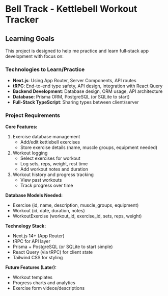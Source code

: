 # Bell Track - Kettlebell Workout Tracker

## Learning Goals

This project is designed to help me practice and learn full-stack app development with focus on:

### Technologies to Learn/Practice
- **Next.js**: Using App Router, Server Components, API routes
- **tRPC**: End-to-end type safety, API design, integration with React Query
- **Backend Development**: Database design, ORM usage, API architecture
- **Database**: Prisma ORM, PostgreSQL (or SQLite to start)
- **Full-Stack TypeScript**: Sharing types between client/server

### Project Requirements

**Core Features:**
1. Exercise database management
   - Add/edit kettlebell exercises
   - Store exercise details (name, muscle groups, equipment needed)
2. Workout logging
   - Select exercises for workout
   - Log sets, reps, weight, rest time
   - Add workout notes and duration
3. Workout history and progress tracking
   - View past workouts
   - Track progress over time

**Database Models Needed:**
- Exercise (id, name, description, muscle_groups, equipment)
- Workout (id, date, duration, notes)
- WorkoutExercise (workout_id, exercise_id, sets, reps, weight)

**Technology Stack:**
- Next.js 14+ (App Router)
- tRPC for API layer
- Prisma + PostgreSQL (or SQLite to start simple)
- React Query (via tRPC) for client state
- Tailwind CSS for styling

**Future Features (Later):**
- Workout templates
- Progress charts and analytics
- Exercise form videos/descriptions